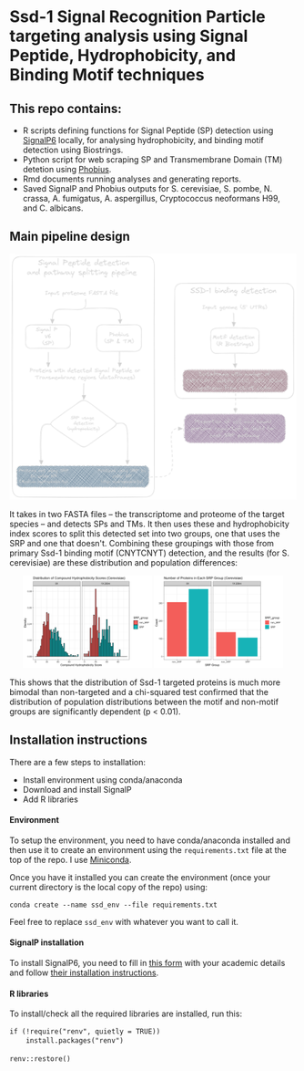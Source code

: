 # Ssd-1 Signal Recognition Particle targeting analysis using Signal Peptide, Hydrophobicity, and Binding Motif techniques

## This repo contains:
 - R scripts defining functions for Signal Peptide (SP) detection using [SignalP6](https://services.healthtech.dtu.dk/services/SignalP-6.0/) locally, for analysing hydrophobicity, and binding motif detection using Biostrings.
 - Python script for web scraping SP and Transmembrane Domain (TM) detetion using [Phobius](https://phobius.sbc.su.se).
 - Rmd documents running analyses and generating reports.
 - Saved SignalP and Phobius outputs for S. cerevisiae, S. pombe, N. crassa, A. fumigatus, A. aspergillus, Cryptococcus neoformans H99, and C. albicans.

## Main pipeline design

![Flow chart diagram of analysis pipelines](https://github.com/TristanSones-Dykes/SSD_SP_Motif/blob/master/exported%20image%20no%20background.png)

It takes in two FASTA files – the transcriptome and proteome of the target species – and detects SPs and TMs. It then uses these and hydrophobicity index scores to split this detected set into two groups, one that uses the SRP and one that doesn't.
Combining these groupings with those from primary Ssd-1 binding motif (CNYTCNYT) detection, and the results (for S. cerevisiae) are these distribution and population differences:

<div align="center">
<img src="https://github.com/TristanSones-Dykes/SSD_SP_Motif/blob/master/plots/plot%201.png" width=45%/> <img src="https://github.com/TristanSones-Dykes/SSD_SP_Motif/blob/master/plots/plot%202.png" width=45%/> 
</div>

This shows that the distribution of Ssd-1 targeted proteins is much more bimodal than non-targeted and a chi-squared test confirmed that the distribution of population distributions between the motif and non-motif groups are significantly dependent (p < 0.01).

## Installation instructions

There are a few steps to installation:
 - Install environment using conda/anaconda
 - Download and install SignalP
 - Add R libraries

#### Environment

To setup the environment, you need to have conda/anaconda installed and then use it to create an environment using the `requirements.txt` file at the top of the repo. I use [Miniconda](https://docs.conda.io/en/latest/miniconda.html).

Once you have it installed you can create the environment (once your current directory is the local copy of the repo) using:
```
conda create --name ssd_env --file requirements.txt
```
Feel free to replace `ssd_env` with whatever you want to call it.

#### SignalP installation

To install SignalP6, you need to fill in [this form](https://services.healthtech.dtu.dk/cgi-bin/sw_request?software=signalp&version=6.0&packageversion=6.0h&platform=fast) with your academic details and follow [their installation instructions](https://github.com/fteufel/signalp-6.0/blob/main/installation_instructions.md).

#### R libraries
To install/check all the required libraries are installed, run this:
```
if (!require("renv", quietly = TRUE))
    install.packages("renv")

renv::restore()
```
